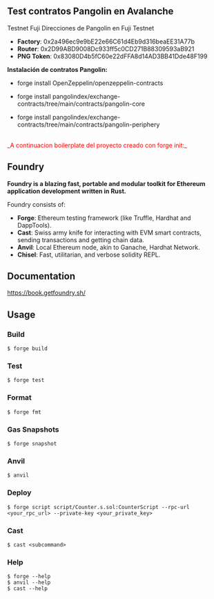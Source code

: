 ## Test contratos Pangolin en Avalanche

Testnet Fuji
Direcciones de Pangolin en Fuji Testnet

-    **Factory**: 0x2a496ec9e9bE22e66C61d4Eb9d316beaEE31A77b
-    **Router**: 0x2D99ABD9008Dc933ff5c0CD271B88309593aB921
-    **PNG Token**: 0x83080D4b5fC60e22dFFA8d14AD3BB41Dde48F199

**Instalación de contratos Pangolin:**

- forge install OpenZeppelin/openzeppelin-contracts

- forge install pangolindex/exchange-contracts/tree/main/contracts/pangolin-core

- forge install pangolindex/exchange-contracts/tree/main/contracts/pangolin-periphery  
<br>  
<span style="color:red">_A continuacion boilerplate del proyecto creado con forge init:_</span>


## Foundry

**Foundry is a blazing fast, portable and modular toolkit for Ethereum application development written in Rust.**

Foundry consists of:

-   **Forge**: Ethereum testing framework (like Truffle, Hardhat and DappTools).
-   **Cast**: Swiss army knife for interacting with EVM smart contracts, sending transactions and getting chain data.
-   **Anvil**: Local Ethereum node, akin to Ganache, Hardhat Network.
-   **Chisel**: Fast, utilitarian, and verbose solidity REPL.

## Documentation

https://book.getfoundry.sh/

## Usage

### Build

```shell
$ forge build
```

### Test

```shell
$ forge test
```

### Format

```shell
$ forge fmt
```

### Gas Snapshots

```shell
$ forge snapshot
```

### Anvil

```shell
$ anvil
```

### Deploy

```shell
$ forge script script/Counter.s.sol:CounterScript --rpc-url <your_rpc_url> --private-key <your_private_key>
```

### Cast

```shell
$ cast <subcommand>
```

### Help

```shell
$ forge --help
$ anvil --help
$ cast --help
```
